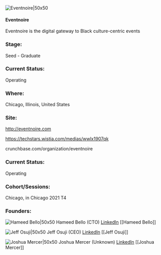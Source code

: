 

![Eventnoire|50x50](https://apimg.techstars.com/connect/images/image_files/61203a419122ed0007e976c6/original/Eventnoire_Logo_Vertical_%28For_Dark_Backgrounds%29.png)

#### Eventnoire
Eventnoire is the digital gateway to Black culture-centric events

### Stage: 
Seed - Graduate 

### Current Status: 
Operating

### Where:
Chicago, Illinois, United States

### Site:
http://eventnoire.com

https://techstars.wistia.com/medias/wwlx1907qk

crunchbase.com/organization/eventnoire

### Current Status: 
Operating

### Cohort/Sessions: 
Chicago, in Chicago 2021 T4

### Founders: 

![Hameed Bello|50x50](https://apimg.techstars.com/connect/images/image_files/614b7e32ef9d2e000708f05d/original/HBello-Headshot.jpeg) Hameed Bello (CTO) [LinkedIn](https://linkedin.com/in/hameed-bello-87459531) [[Hameed Bello]]

![Jeff Osuji|50x50](https://apimg.techstars.com/connect/images/image_files/60e7d37d09c87f00076603ec/original/image0.jpeg) Jeff Osuji (CEO) [LinkedIn](https://linkedin.com/in/jeffreyosuji) [[Jeff Osuji]]

![Joshua Mercer|50x50](https://f6s-public.s3.amazonaws.com/profiles/2783436_th2.jpg) Joshua Mercer (Unknown) [LinkedIn](https://linkedin.com/in/joshuamercer) [[Joshua Mercer]]


